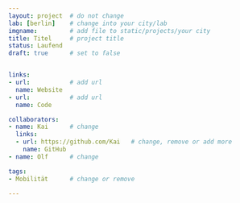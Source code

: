 ```yaml
---
layout: project  # do not change
lab: [berlin]    # change into your city/lab
imgname:         # add file to static/projects/your city
title: Titel     # project title
status: Laufend
draft: true      # set to false


links:
- url:           # add url
  name: Website
- url:           # add url
  name: Code

collaborators:
- name: Kai      # change
  links:
  - url: https://github.com/Kai   # change, remove or add more
    name: GitHub
- name: Olf      # change

tags:
- Mobilität      # change or remove

---
```

<!--short project description here-->
